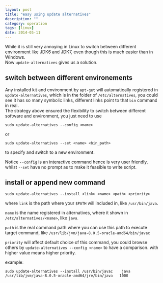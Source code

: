 ```yaml
---
layout: post
title: "easy using update alternatives"
description: ""
category: operation
tags: [linux]
date: 2014-05-11
---
```

While it is still very annoying in Linux to switch between different environment like JDK6 and JDK7, even though this is much easier than in Windows.  
Now `update-alternatives` gives us a solution.  

## switch between different environements
Any installed kit and environment by `apt-get` will automatically registered in `update-alternatives`, which is in the folder of `/etc/alternatives`, you could see it has so many symbolic links, different links point to that `bin` command in real.  
The strategy above ensured the flexibility to switch between different software and environment, you just need to use  

    sudo update-alternatives --config <name>
    
or  

    sudo update-alternatives --set <name> <bin_path>

to specify and switch to a new environment.  

Notice `--config` is an interactive command hence is very user friendly, whilst `--set` have no prompt as to make it feasible to write script.  


## install or append new command

    sudo update-alternatives --install <link> <name> <path> <priority>

where `link` is the path where your `$PATH` will included in, like `/usr/bin/java`.  

`name` is the name registered in alternatives, where it shown in `/etc/alternatives/<name>`, like `java`.  

`path` is the real command path where you can use this path to execute target command, like `/usr/lib/jvm/java-8.0.5-oracle-amd64/bin/javac`  

`priority` will affect default choice of this command, you could browse others by `update-alternatives --config <name>` to have a comparison. with higher value means higher priority.  

example:  
    
    sudo update-alternatives --install /usr/bin/javac    java /usr/lib/jvm/java-8.0.5-oracle-amd64/jre/bin/java   1000
